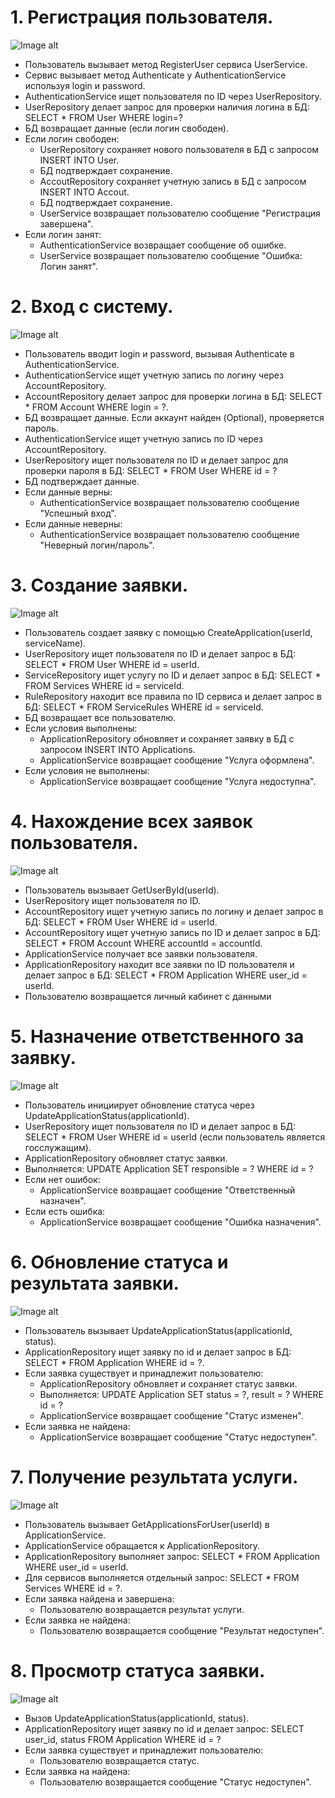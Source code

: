# 1. **Регистрация пользователя**.
![Image alt](https://github.com/ZyryanovaAndzhela/PIS-01/raw/main/Диаграмма_последовательности/Регистрация_пользователя.png)
* Пользователь вызывает метод RegisterUser сервиса UserService.
* Сервис вызывает метод Authenticate у AuthenticationService используя login и password.
* AuthenticationService ищет пользователя по ID через UserRepository.
* UserRepository делает запрос для проверки наличия логина в БД: SELECT * FROM User WHERE login=?
* БД возвращает данные (если логин свободен).
* Если логин свободен:
  - UserRepository сохраняет нового пользователя в БД с запросом INSERT INTO User.
  - БД подтверждает сохранение.
  - AccoutRepository сохраняет учетную запись в БД с запросом INSERT INTO Accout.
  - БД подтверждает сохранение.
  - UserService возвращает пользователю сообщение "Регистрация завершена".
* Если логин занят:
  - AuthenticationService возвращает сообщение об ошибке.
  - UserService возвращает пользователю сообщение "Ошибка: Логин занят".

# 2. **Вход с систему**.
![Image alt](https://github.com/ZyryanovaAndzhela/PIS-01/raw/main/Диаграмма_последовательности/Вход_в_систему.png)

* Пользователь вводит login и password, вызывая Authenticate в AuthenticationService.
* AuthenticationService ищет учетную запись по логину через AccountRepository.
* AccountRepository делает запрос для проверки логина в БД:  SELECT * FROM Account WHERE login = ?.
* БД возвращает данные. Если аккаунт найден (Optional<Account>), проверяется пароль.
* AuthenticationService ищет учетную запись по ID через AccountRepository.
* UserRepository ищет пользователя по ID и делает запрос для проверки пароля в БД:  SELECT * FROM User WHERE id = ?
* БД подтверждает данные.
* Если данные верны:
  - AuthenticationService  возвращает пользователю сообщение "Успешный вход".
* Если данные неверны:
  - AuthenticationService  возвращает пользователю сообщение "Неверный логин/пароль".

# 3. **Создание заявки**.
![Image alt](https://github.com/ZyryanovaAndzhela/PIS-01/raw/main/Диаграмма_последовательности/Создание_заявки.png)

* Пользователь создает заявку с помощью CreateApplication(userId, serviceName).
* UserRepository ищет пользователя по ID и делает запрос в БД:  SELECT * FROM User WHERE id = userId.
* ServiceRepository ищет услугу по ID и делает запрос в БД:  SELECT * FROM Services WHERE id = serviceId.
* RuleRepository находит все правила по ID сервиса и делает запрос в БД:  SELECT * FROM ServiceRules WHERE id = serviceId.
* БД возвращает все пользователю.
* Если условия выполнены:
  - ApplicationRepository обновляет и сохраняет заявку в БД с запросом INSERT INTO Applications.
  - ApplicationService  возвращает сообщение "Услуга оформлена".
* Если условия не выполнены:
  - ApplicationService  возвращает сообщение "Услуга недоступна".

# 4. **Нахождение всех заявок пользователя**.
![Image alt](https://github.com/ZyryanovaAndzhela/PIS-01/raw/main/Диаграмма_последовательности/Нахождение_всех_заявок_пользователя.png)

* Пользователь вызывает GetUserById(userId).
* UserRepository ищет пользователя по ID.
* AccountRepository ищет учетную запись по логину и делает запрос в БД:  SELECT * FROM User WHERE id = userId.
* AccountRepository ищет учетную запись по ID и делает запрос в БД:  SELECT * FROM Account WHERE accountld = accountId.
* ApplicationService получает все заявки пользователя.
* ApplicationRepository находит все заявки по ID пользователя и делает запрос в БД:  SELECT * FROM Application WHERE user_id = userId.
* Пользователю возвращается личный кабинет с данными

# 5. **Назначение ответственного за заявку**.
![Image alt](https://github.com/ZyryanovaAndzhela/PIS-01/raw/main/Диаграмма_последовательности/Назначение_ответственного_за_заявку.png)

* Пользователь инициирует обновление статуса через UpdateApplicationStatus(applicationId).
* UserRepository ищет пользователя по ID и делает запрос в БД:  SELECT * FROM User WHERE id = userId (если пользователь является госслужащим).
* ApplicationRepository обновляет статус заявки.
* Выполняется: UPDATE Application SET responsible = ? WHERE id = ?
* Если нет ошибок:
  - ApplicationService  возвращает сообщение "Ответственный назначен".
* Если есть ошибка:
  - ApplicationService  возвращает сообщение "Ошибка назначения".

# 6. **Обновление статуса и результата заявки**.
![Image alt](https://github.com/ZyryanovaAndzhela/PIS-01/raw/main/Диаграмма_последовательности/Обновление_статуса_и_результата_заявки.png)

* Пользователь вызывает UpdateApplicationStatus(applicationId, status).
* ApplicationRepository ищет заявку по id и делает запрос в БД: SELECT * FROM Application WHERE id = ?.
* Если заявка существует и принадлежит пользователю:
  - ApplicationRepository обновляет и сохраняет статус заявки.
  - Выполняется: UPDATE Application SET status = ?, result = ? WHERE id = ?
  - ApplicationService  возвращает сообщение "Статус изменен".
* Если заявка не найдена:
  - ApplicationService  возвращает сообщение "Статус недоступен".

# 7. **Получение результата услуги**.
![Image alt](https://github.com/ZyryanovaAndzhela/PIS-01/raw/main/Диаграмма_последовательности/Получение_результата_услуги.png)

* Пользователь вызывает GetApplicationsForUser(userId) в ApplicationService.
* ApplicationService обращается к ApplicationRepository.
* ApplicationRepository выполняет запрос: SELECT * FROM Application WHERE user_id = userId.
* Для сервисов выполняется отдельный запрос: SELECT * FROM Services WHERE id = ?.
* Если заявка найдена и завершена:
  - Пользователю возвращается результат услуги.
* Если заявка не найдена:
  - Пользователю возвращается сообщение "Результат недоступен".

# 8. **Просмотр статуса заявки**.
![Image alt](https://github.com/ZyryanovaAndzhela/PIS-01/raw/main/Диаграмма_последовательности/Просмотр_статуса_заявки.png)

* Вызов UpdateApplicationStatus(applicationId, status).
* ApplicationRepository ищет заявку по id и делает запрос: SELECT user_id, status FROM Application WHERE id = ?
* Если заявка существует и принадлежит пользователю:
  - Пользователю возвращается статус.
* Если заявка на найдена:
  - Пользователю возвращается сообщение "Статус недоступен".
